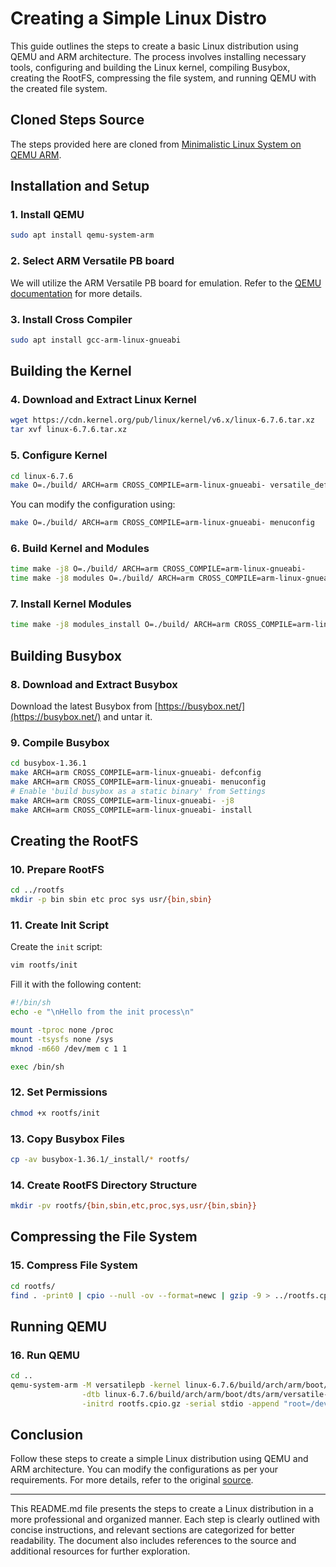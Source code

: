 # Creating a Simple Linux Distro

This guide outlines the steps to create a basic Linux distribution using QEMU and ARM architecture. The process involves installing necessary tools, configuring and building the Linux kernel, compiling Busybox, creating the RootFS, compressing the file system, and running QEMU with the created file system.

## Cloned Steps Source
The steps provided here are cloned from [Minimalistic Linux System on QEMU ARM](https://lukaszgemborowski.github.io/articles/minimalistic-linux-system-on-qemu-arm.html).

## Installation and Setup

### 1. Install QEMU
```bash
sudo apt install qemu-system-arm
```

### 2. Select ARM Versatile PB board
We will utilize the ARM Versatile PB board for emulation. Refer to the [QEMU documentation](https://www.qemu.org/docs/master/system/arm/versatile.html) for more details.

### 3. Install Cross Compiler
```bash
sudo apt install gcc-arm-linux-gnueabi
```

## Building the Kernel

### 4. Download and Extract Linux Kernel
```bash
wget https://cdn.kernel.org/pub/linux/kernel/v6.x/linux-6.7.6.tar.xz
tar xvf linux-6.7.6.tar.xz
```

### 5. Configure Kernel
```bash
cd linux-6.7.6
make O=./build/ ARCH=arm CROSS_COMPILE=arm-linux-gnueabi- versatile_defconfig
```
You can modify the configuration using:
```bash
make O=./build/ ARCH=arm CROSS_COMPILE=arm-linux-gnueabi- menuconfig
```

### 6. Build Kernel and Modules
```bash
time make -j8 O=./build/ ARCH=arm CROSS_COMPILE=arm-linux-gnueabi-
time make -j8 modules O=./build/ ARCH=arm CROSS_COMPILE=arm-linux-gnueabi-
```

### 7. Install Kernel Modules
```bash
time make -j8 modules_install O=./build/ ARCH=arm CROSS_COMPILE=arm-linux-gnueabi- INSTALL_MOD_PATH=../rootfs
```

## Building Busybox

### 8. Download and Extract Busybox
Download the latest Busybox from [https://busybox.net/](https://busybox.net/) and untar it.

### 9. Compile Busybox
```bash
cd busybox-1.36.1
make ARCH=arm CROSS_COMPILE=arm-linux-gnueabi- defconfig
make ARCH=arm CROSS_COMPILE=arm-linux-gnueabi- menuconfig
# Enable 'build busybox as a static binary' from Settings
make ARCH=arm CROSS_COMPILE=arm-linux-gnueabi- -j8
make ARCH=arm CROSS_COMPILE=arm-linux-gnueabi- install
```

## Creating the RootFS

### 10. Prepare RootFS
```bash
cd ../rootfs
mkdir -p bin sbin etc proc sys usr/{bin,sbin}
```

### 11. Create Init Script
Create the `init` script:
```bash
vim rootfs/init
```
Fill it with the following content:
```bash
#!/bin/sh
echo -e "\nHello from the init process\n"

mount -tproc none /proc
mount -tsysfs none /sys
mknod -m660 /dev/mem c 1 1

exec /bin/sh
```

### 12. Set Permissions
```bash
chmod +x rootfs/init
```

### 13. Copy Busybox Files
```bash
cp -av busybox-1.36.1/_install/* rootfs/
```

### 14. Create RootFS Directory Structure
```bash
mkdir -pv rootfs/{bin,sbin,etc,proc,sys,usr/{bin,sbin}}
```

## Compressing the File System

### 15. Compress File System
```bash
cd rootfs/
find . -print0 | cpio --null -ov --format=newc | gzip -9 > ../rootfs.cpio.gz
```

## Running QEMU

### 16. Run QEMU
```bash
cd ..
qemu-system-arm -M versatilepb -kernel linux-6.7.6/build/arch/arm/boot/zImage \
                -dtb linux-6.7.6/build/arch/arm/boot/dts/arm/versatile-pb.dtb \
                -initrd rootfs.cpio.gz -serial stdio -append "root=/dev/mem serial=ttyAMA0"
```

## Conclusion

Follow these steps to create a simple Linux distribution using QEMU and ARM architecture. You can modify the configurations as per your requirements. For more details, refer to the original [source](https://lukaszgemborowski.github.io/articles/minimalistic-linux-system-on-qemu-arm.html).


---
This README.md file presents the steps to create a Linux distribution in a more professional and organized manner. Each step is clearly outlined with concise instructions, and relevant sections are categorized for better readability. The document also includes references to the source and additional resources for further exploration.
